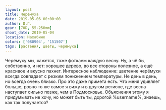 ```yaml
---
layout: post
title: Черёмуха
date: 2019-05-06 00:00:00
author: Д.Г.
gear: [70D, 55-250mm]
shoot_date: 2019-05-04
location: Нахабино
colors: ['080904', '151507']
tags: [растения, цветы, черёмуха]
---
```

Черёмуху мы, кажется, тоже фоткаем каждую весну. Ну, а чё бы, собственно, и нет: хорошее дерево, во все стороны полезное, а ещё красивое и вкусно пахнет. Интересное наблюдение: цветение черёмухи всегда совпадает с резким понижением температуры. Не день в день, но всегда очень близко. Про это даже примета есть. Что меня удивляет больше, ровно то же самое я вижу и в другом регионе, где весна наступает сильно позже, чем в Подмосковье. Объяснения этому я придумывать не хочу, но может быть ты, дорогой %username%, знаешь, как так получается?
